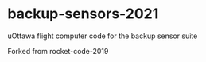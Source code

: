 # backup-sensors-2021
uOttawa flight computer code for the backup sensor suite

Forked from rocket-code-2019




